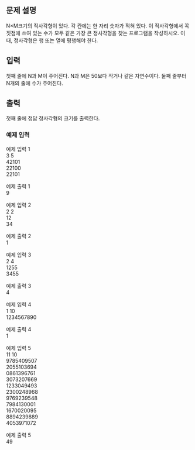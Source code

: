 ## 문제 설명
N×M크기의 직사각형이 있다. 각 칸에는 한 자리 숫자가 적혀 있다. 이 직사각형에서 꼭짓점에 쓰여 있는 수가 모두 같은 가장 큰 정사각형을 찾는 프로그램을 작성하시오. 이때, 정사각형은 행 또는 열에 평행해야 한다.

## 입력
첫째 줄에 N과 M이 주어진다. N과 M은 50보다 작거나 같은 자연수이다. 둘째 줄부터 N개의 줄에 수가 주어진다.

## 출력
첫째 줄에 정답 정사각형의 크기를 출력한다.

### 예제 입력
예제 입력 1  <br>
3 5 <br>
42101 <br>
22100 <br>
22101 <br>

예제 출력 1  <br>
9

예제 입력 2  <br>
2 2 <br>
12 <br>
34 <br>

예제 출력 2  <br>
1

예제 입력 3  <br>
2 4 <br>
1255 <br>
3455

예제 출력 3  <br>
4

예제 입력 4  <br>
1 10 <br>
1234567890

예제 출력 4  <br>
1

예제 입력 5  <br>
11 10 <br>
9785409507 <br>
2055103694 <br>
0861396761 <br>
3073207669 <br>
1233049493 <br>
2300248968 <br>
9769239548 <br>
7984130001 <br>
1670020095 <br>
8894239889 <br>
4053971072

예제 출력 5 <br>
49